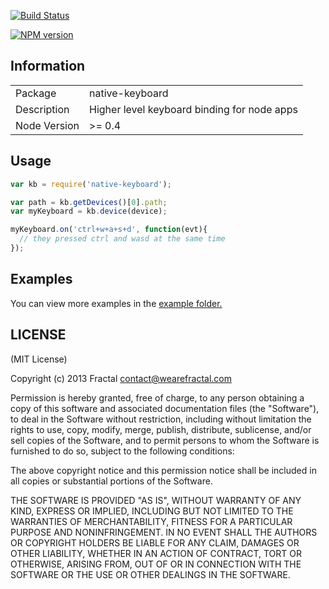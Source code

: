 [![Build Status](https://travis-ci.org/wearefractal/native-keyboard.png?branch=master)](https://travis-ci.org/wearefractal/native-keyboard)

[![NPM version](https://badge.fury.io/js/native-keyboard.png)](http://badge.fury.io/js/native-keyboard)

## Information

<table>
<tr> 
<td>Package</td><td>native-keyboard</td>
</tr>
<tr>
<td>Description</td>
<td>Higher level keyboard binding for node apps</td>
</tr>
<tr>
<td>Node Version</td>
<td>>= 0.4</td>
</tr>
</table>

## Usage

```javascript
var kb = require('native-keyboard');

var path = kb.getDevices()[0].path;
var myKeyboard = kb.device(device);

myKeyboard.on('ctrl+w+a+s+d', function(evt){
  // they pressed ctrl and wasd at the same time
});
```

## Examples

You can view more examples in the [example folder.](https://github.com/wearefractal/native-keyboard/tree/master/examples)

## LICENSE

(MIT License)

Copyright (c) 2013 Fractal <contact@wearefractal.com>

Permission is hereby granted, free of charge, to any person obtaining
a copy of this software and associated documentation files (the
"Software"), to deal in the Software without restriction, including
without limitation the rights to use, copy, modify, merge, publish,
distribute, sublicense, and/or sell copies of the Software, and to
permit persons to whom the Software is furnished to do so, subject to
the following conditions:

The above copyright notice and this permission notice shall be
included in all copies or substantial portions of the Software.

THE SOFTWARE IS PROVIDED "AS IS", WITHOUT WARRANTY OF ANY KIND,
EXPRESS OR IMPLIED, INCLUDING BUT NOT LIMITED TO THE WARRANTIES OF
MERCHANTABILITY, FITNESS FOR A PARTICULAR PURPOSE AND
NONINFRINGEMENT. IN NO EVENT SHALL THE AUTHORS OR COPYRIGHT HOLDERS BE
LIABLE FOR ANY CLAIM, DAMAGES OR OTHER LIABILITY, WHETHER IN AN ACTION
OF CONTRACT, TORT OR OTHERWISE, ARISING FROM, OUT OF OR IN CONNECTION
WITH THE SOFTWARE OR THE USE OR OTHER DEALINGS IN THE SOFTWARE.
